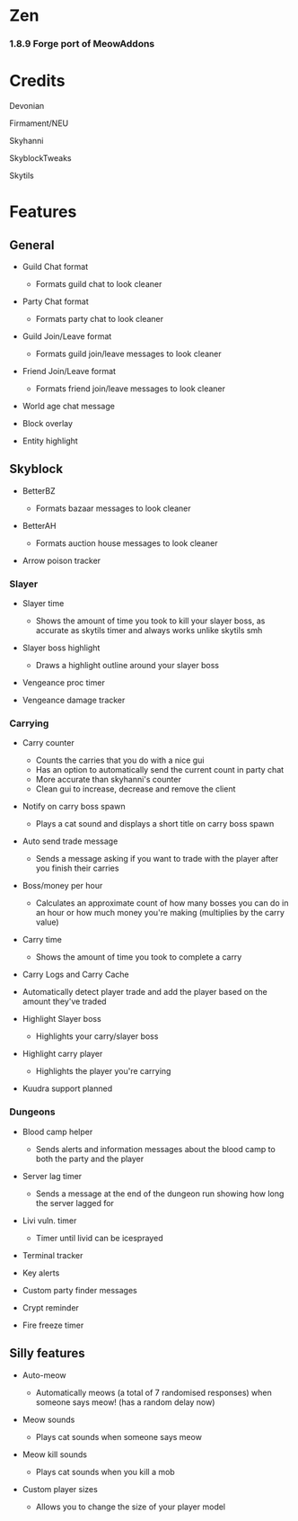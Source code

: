 # Zen

### 1.8.9 Forge port of MeowAddons

# Credits

Devonian

Firmament/NEU

Skyhanni

SkyblockTweaks

Skytils


# Features
## **General**

- Guild Chat format
  - Formats guild chat to look cleaner

- Party Chat format
  - Formats party chat to look cleaner

- Guild Join/Leave format
  - Formats guild join/leave messages to look cleaner

- Friend Join/Leave format
  - Formats friend join/leave messages to look cleaner

- World age chat message

- Block overlay

- Entity highlight

## **Skyblock**

- BetterBZ 
  - Formats bazaar messages to look cleaner

- BetterAH
  - Formats auction house messages to look cleaner

- Arrow poison tracker

### **Slayer**
 
- Slayer time
  - Shows the amount of time you took to kill your slayer boss, as accurate as skytils timer and always works unlike skytils smh
  
- Slayer boss highlight
  - Draws a highlight outline around your slayer boss

- Vengeance proc timer

- Vengeance damage tracker

### **Carrying**

- Carry counter
  - Counts the carries that you do with a nice gui
  - Has an option to automatically send the current count in party chat
  - More accurate than skyhanni's counter
  - Clean gui to increase, decrease and remove the client

- Notify on carry boss spawn
  - Plays a cat sound and displays a short title on carry boss spawn

- Auto send trade message
  - Sends a message asking if you want to trade with the player after you finish their carries

- Boss/money per hour
  - Calculates an approximate count of how many bosses you can do in an hour or how much money you're making (multiplies by the carry value)

- Carry time
  - Shows the amount of time you took to complete a carry

- Carry Logs and Carry Cache

- Automatically detect player trade and add the player based on the amount they've traded

- Highlight Slayer boss
  - Highlights your carry/slayer boss
 
- Highlight carry player
  - Highlights the player you're carrying

- Kuudra support planned

### **Dungeons**

- Blood camp helper
  - Sends alerts and information messages about the blood camp to both the party and the player

- Server lag timer
  - Sends a message at the end of the dungeon run showing how long the server lagged for
  
- Livi vuln. timer
  - Timer until livid can be icesprayed

- Terminal tracker

- Key alerts

- Custom party finder messages

- Crypt reminder

- Fire freeze timer

## **Silly features**

- Auto-meow 
  - Automatically meows (a total of 7 randomised responses) when someone says meow! (has a random delay now)

- Meow sounds
  - Plays cat sounds when someone says meow

- Meow kill sounds
  - Plays cat sounds when you kill a mob

- Custom player sizes
  - Allows you to change the size of your player model
